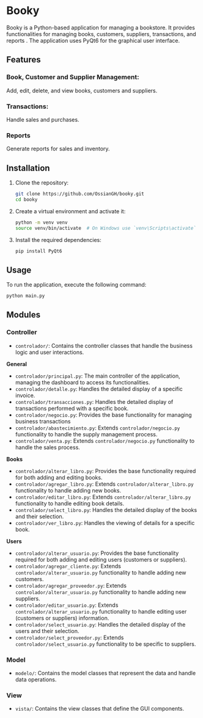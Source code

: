 # Booky

Booky is a Python-based application for managing a bookstore. It provides functionalities for managing books, customers, suppliers, transactions, and reports  . The application uses PyQt6 for the graphical user interface.

## Features

### Book, Customer and Supplier Management:

Add, edit, delete, and view books, customers and suppliers.

### Transactions:

Handle sales and purchases.

### Reports

Generate reports for sales and inventory.

## Installation

1. Clone the repository:
    ```sh
    git clone https://github.com/OssianGH/booky.git
    cd booky
    ```
2. Create a virtual environment and activate it:
   ```sh
   python -m venv venv
   source venv/bin/activate  # On Windows use `venv\Scripts\activate`
   ```
3. Install the required dependencies:
    ```sh
    pip install PyQt6
    ```

## Usage

To run the application, execute the following command:
```sh
python main.py
```

## Modules

### Controller

- `controlador/`: Contains the controller classes that handle the business logic and user interactions.

**General**

- `controlador/principal.py`: The main controller of the application, managing the dashboard to access its functionalities.
- `controlador/detalle.py`: Handles the detailed display of a specific invoice.
- `controlador/transacciones.py`: Handles the detailed display of transactions performed with a specific book.
- `controlador/negocio.py`: Provides the base functionality for managing business transactions
- `controlador/abastecimiento.py`: Extends `controlador/negocio.py` functionality to handle the supply management process.
- `controlador/venta.py`: Extends `controlador/negocio.py` functionality to handle the sales process.

**Books**

- `controlador/alterar_libro.py`: Provides the base functionality required for both adding and editing books.
- `controlador/agregar_libro.py`: Extends `controlador/alterar_libro.py` functionality to handle adding new books.
- `controlador/editar_libro.py`: Extends `controlador/alterar_libro.py` functionality to handle editing book details.
- `controlador/select_libro.py`: Handles the detailed display of the books and their selection.
- `controlador/ver_libro.py`: Handles the viewing of details for a specific book.

**Users**

- `controlador/alterar_usuario.py`: Provides the base functionality required for both adding and editing users (customers or suppliers).
- `controlador/agregar_cliente.py`: Extends `controlador/alterar_usuario.py` functionality to handle adding new customers.
- `controlador/agregar_proveedor.py`: Extends `controlador/alterar_usuario.py` functionality to handle adding new suppliers.
- `controlador/editar_usuario.py`: Extends `controlador/alterar_usuario.py` functionality to handle editing user (customers or suppliers) information.
- `controlador/select_usuario.py`: Handles the detailed display of the users and their selection.
- `controlador/select_proveedor.py`: Extends `controlador/select_usuario.py` functionality to be specific to suppliers.

### Model

- `modelo/`: Contains the model classes that represent the data and handle data operations.

### View

- `vista/`: Contains the view classes that define the GUI components.
